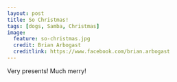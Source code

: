 ```yaml
---
layout: post
title: So Christmas!
tags: [dogs, Samba, Christmas]
image:
  feature: so-christmas.jpg
  credit: Brian Arbogast
  creditlink: https://www.facebook.com/brian.arbogast
---
```


Very presents! Much merry!